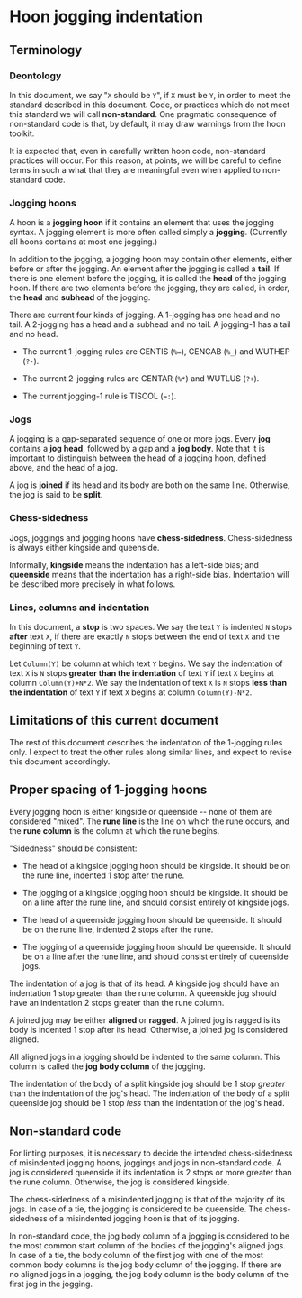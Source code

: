 # Hoon jogging indentation

## Terminology

### Deontology

In this document, we say "`X` should be `Y`",
if `X` must be `Y`, in order to meet the standard described
in this document.
Code, or practices which do not meet this standard we
will call **non-standard**.
One pragmatic consequence of non-standard code
is that,
by default, it may draw warnings from the hoon toolkit.

It is expected that, even in carefully written hoon code,
non-standard practices will occur.
For this reason, at points,
we will be careful to define
terms in such a what that they are meaningful even
when applied to non-standard code.

### Jogging hoons

A hoon is a **jogging hoon** if it contains an element that
uses the jogging syntax.
A jogging element is more often called simply a **jogging**.
(Currently all hoons contains at most one jogging.)

In addition to the jogging, a jogging hoon may contain
other elements, either before or after the jogging.
An element after the jogging is called a **tail**.
If there is one element before the jogging, it
is called the **head** of the jogging hoon.
If there are two elements before the jogging, they
are called, in order, the **head** and **subhead** of
the jogging.

There are current four kinds of jogging.
A 1-jogging has one head and no tail.
A 2-jogging has a head and a subhead and no tail.
A jogging-1 has a tail and no head.

* The current 1-jogging rules are CENTIS (`%=`), CENCAB (`%_`) and WUTHEP (`?-`).

* The current 2-jogging rules are CENTAR (`%*`) and WUTLUS (`?+`).

* The current jogging-1 rule is TISCOL (`=:`).

### Jogs

A jogging is a gap-separated sequence of one or more jogs.
Every **jog** contains a **jog head**, followed by a gap and a **jog body**.
Note that it is important to distinguish between the head of a jogging
hoon, defined above, and the head of a jog.

A jog is **joined** if its head and its body are both on the same line.
Otherwise, the jog is said to be **split**.

### Chess-sidedness

Jogs, joggings and jogging hoons have **chess-sidedness**.
Chess-sidedness is always either kingside and queenside.

Informally, **kingside** means the indentation has a left-side bias;
and **queenside** means that the indentation has a right-side bias.
Indentation will be described more precisely in what follows.

### Lines, columns and indentation

In this document, a **stop** is two spaces.
We say the text `Y` is indented `N` stops **after** text `X`,
if there are exactly `N` stops between the end of text `X`
and the beginning of text `Y`.

Let `Column(Y)` be column at which text `Y` begins.
We say the indentation of text `X` is `N` stops **greater than the indentation**
of text `Y` if text `X` begins at column `Column(Y)+N*2`.
We say the indentation of text `X` is `N` stops **less than the indentation**
of text `Y` if text `X` begins at column `Column(Y)-N*2`.

## Limitations of this current document

The rest of this document describes the indentation of the 1-jogging
rules only.
I expect to treat the other rules along similar lines,
and expect to revise this document accordingly.

## Proper spacing of 1-jogging hoons

Every jogging hoon is either kingside or queenside --
none of them are considered "mixed".
The **rune line** is the line on which the rune occurs,
and the **rune column** is the column at which the rune begins.


"Sidedness" should be consistent:

* The head of a kingside jogging hoon should be kingside.
It should be on the rune line,
indented 1 stop after the rune.

* The jogging of a kingside jogging hoon should be kingside.
It should be on a line after the rune line,
and should consist entirely of kingside jogs.

* The head of a queenside jogging hoon should be queenside.
It should be on the rune line,
indented 2 stops after the rune.

* The jogging of a queenside jogging hoon should be queenside.
It should be on a line after the rune line,
and should consist entirely of queenside jogs.

The indentation of a jog is that of its head.
A kingside jog should have an indentation 1 stop greater than
the rune column.
A queenside jog should have an indentation 2 stops greater than
the rune column.

A joined jog may be either **aligned** or **ragged**.
A joined jog is ragged is its body is indented 1 stop after
its head.
Otherwise, a joined jog is considered aligned.

All aligned jogs in a jogging should be indented to the
same column.
This column is called the **jog body column** of the jogging.

The indentation of the body of a split kingside jog
should be 1 stop *greater* than the indentation of the jog's head.
The indentation of the body of a split queenside jog
should be 1 stop *less* than the indentation of the jog's head.

## Non-standard code

For linting purposes, it is necessary to decide the intended
chess-sidedness of misindented jogging hoons, joggings and jogs
in non-standard code.
A jog is considered queenside if its indentation is 2 stops or more
greater than the rune column.
Otherwise, the jog is considered kingside.

The chess-sidedness of a misindented jogging is that of the majority
of its jogs.
In case of a tie, the jogging is considered to be queenside.
The chess-sidedness of a misindented jogging hoon is that of its
jogging.

In non-standard code,
the jog body column of a jogging is considered to be the most common start column
of the bodies of the jogging's aligned jogs.
In case of a tie, the body column of the first jog with one of the most common
body columns is the jog body column of the jogging.
If there are no aligned jogs in a jogging,
the jog body column is the body column of the first jog in the jogging.
